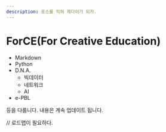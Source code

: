 ```yaml
---
description: 포스를 익혀 제다이가 되자.
---
```


# ForCE\(For Creative Education\)

* Markdown
* Python
* D.N.A.
  * 빅데이터
  * 네트워크
  * AI
* e-PBL

등을 다룹니다. 내용은 계속 업데이트 됩니다.

// 로드맵이 필요하다.

